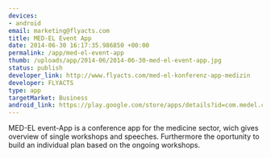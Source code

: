 ```yaml
--- 
devices: 
- android
email: marketing@flyacts.com
title: MED-EL Event App
date: 2014-06-30 16:17:35.986850 +00:00
permalink: /app/med-el-event-app
thumb: /uploads/app/2014-06/2014-06-30-med-el-event-app.jpg
status: publish
developer_link: http://www.flyacts.com/med-el-konferenz-app-medizin
developer: FLYACTS
type: app
targetMarket: Business
android_link: https://play.google.com/store/apps/details?id=com.medel.conference_app
---
```


MED-EL event-App is a conference app for the medicine sector, wich gives overview of single workshops and speeches. Furthermore the oportunity to build an individual plan based on the ongoing workshops.
